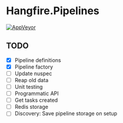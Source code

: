 # Hangfire.Pipelines

[![AppVeyor](https://img.shields.io/appveyor/ci/Silvenga/hangfire-pipelines.svg?maxAge=2592000&style=flat-square)](https://ci.appveyor.com/project/Silvenga/hangfire-pipelines)

## TODO

- [X] Pipeline definitions
- [X] Pipeline factory
- [ ] Update nuspec
- [ ] Reap old data
- [ ] Unit testing
- [ ] Programmatic API
- [ ] Get tasks created
- [ ] Redis storage
- [ ] Discovery: Save pipeline storage on setup